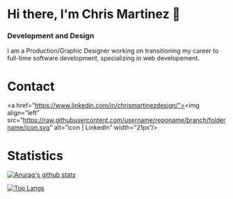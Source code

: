 # Hi there, I'm Chris Martinez 👋

### Development and Design

I am a Production/Graphic Designer working on transitioning my career to full-time software development, specializing in web developement.

# Contact

<a href=”https://www.linkedin.com/in/chrismartinezdesign/"><img align=”left” src=”https://raw.githubusercontent.com/username/reponame/branch/foldername/icon.svg" alt=”icon | LinkedIn” width=”21px”/></a>

# Statistics

[![Anurag's github stats](https://github-readme-stats.vercel.app/api?username=chrisMartinezDesign)](https://github.com/anuraghazra/github-readme-stats)

[![Top Langs](https://github-readme-stats.vercel.app/api/top-langs/?username=chrisMartinezDesign)](https://github.com/yushi1007)


<!--
**ChrisMartinezDesign/ChrisMartinezDesign** is a ✨ _special_ ✨ repository because its `README.md` (this file) appears on your GitHub profile.

Here are some ideas to get you started:

- 🔭 I’m currently working on ...
- 🌱 I’m currently learning ...
- 👯 I’m looking to collaborate on ...
- 🤔 I’m looking for help with ...
- 💬 Ask me about ...
- 📫 How to reach me: ...
- 😄 Pronouns: ...
- ⚡ Fun fact: ...
-->
